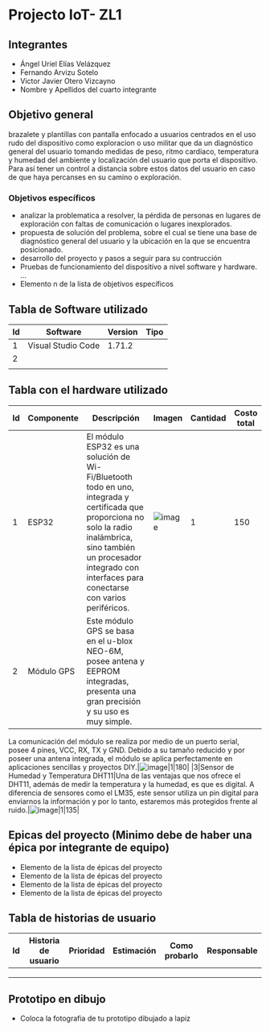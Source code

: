 # Projecto IoT- ZL1

## Integrantes
- Ángel Uriel Elías Velázquez
- Fernando Arvizu Sotelo
- Victor Javier Otero Vizcayno
- Nombre y Apellidos del cuarto integrante

## Objetivo general
brazalete y plantillas con pantalla enfocado a usuarios centrados en el uso rudo del dispositivo como exploracion o uso militar que da un diagnóstico general del usuario tomando medidas de peso, ritmo cardiaco, temperatura y humedad del ambiente y localización del usuario que porta el dispositivo. Para así tener un control a distancia sobre estos datos del usuario en caso de que haya percanses en su camino o exploración.
### Objetivos específicos
- analizar la problematica a resolver, la pérdida de personas en lugares de exploración con faltas de comunicación o lugares inexplorados.
- propuesta de solución del problema, sobre el cual se tiene una base de diagnóstico general del usuario y la ubicación en la que se encuentra posicionado.
- desarrollo del proyecto y pasos a seguir para su contrucción
- Pruebas de funcionamiento del dispositivo a nivel software y hardware.
...
- Elemento n de la lista de objetivos específicos

## Tabla de Software utilizado
| Id | Software | Version | Tipo |
|----|----------|---------|------|
|1|Visual Studio Code|1.71.2         |      |
|2||         |      |
|    |          |         |      |

## Tabla con el hardware utilizado
| Id | Componente | Descripción | Imagen | Cantidad | Costo total |
|----|------------|-------------|--------|----------|-------------|
|1|ESP32|El módulo ESP32 es una solución de Wi-Fi/Bluetooth todo en uno, integrada y certificada que proporciona no solo la radio inalámbrica, sino también un procesador integrado con interfaces para conectarse con varios periféricos. |![image](https://user-images.githubusercontent.com/107594036/193602527-2d701193-9d1c-4dba-9fb1-a5539920d85a.png)|1|150|
|2|Módulo GPS|Este módulo GPS se basa en el u-blox NEO-6M, posee antena y EEPROM integradas, presenta una gran precisión y su uso es muy simple.
La comunicación del módulo se realiza por medio de un puerto serial, posee 4 pines, VCC, RX, TX y GND.
Debido a su tamaño reducido y por poseer una antena integrada, el módulo se aplica perfectamente en aplicaciones sencillas y proyectos DIY.|![image](https://user-images.githubusercontent.com/107594036/193604267-594df479-8b7b-486b-b18b-80dbb552c2a1.png)|1|180|
|3|Sensor de Humedad y Temperatura DHT11|Una de las ventajas que nos ofrece el DHT11, además de medir la temperatura y la humedad, es que es digital. A diferencia de sensores como el LM35, este sensor utiliza un pin digital para enviarnos la información y por lo tanto, estaremos más protegidos frente al ruido.|![image](https://user-images.githubusercontent.com/107594036/193605255-b7d45247-549a-4afd-94ba-d57c1dd95081.png)|1|135|

## Epicas del proyecto (Minimo debe de haber una épica por integrante de equipo)
- Elemento de la lista de épicas del proyecto
- Elemento de la lista de épicas del proyecto
- Elemento de la lista de épicas del proyecto
- Elemento de la lista de épicas del proyecto

## Tabla de historias de usuario
| Id | Historia de usuario | Prioridad | Estimación | Como probarlo | Responsable |
|----|---------------------|-----------|------------|---------------|-------------|
|    |                     |           |            |               |             |
|    |                     |           |            |               |             |
|    |                     |           |            |               |             |

## Prototipo en dibujo
- Coloca la fotografia de tu prototipo dibujado a lapiz


